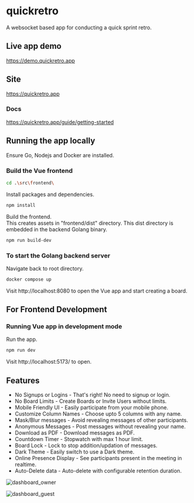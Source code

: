 # quickretro
A websocket based app for conducting a quick sprint retro.

## Live app demo
https://demo.quickretro.app  

## Site
https://quickretro.app 

### Docs
https://quickretro.app/guide/getting-started 

## Running the app locally
Ensure Go, Nodejs and Docker are installed.  

### Build the Vue frontend
```sh
cd .\src\frontend\
```
Install packages and dependencies.  
```sh
npm install
```
Build the frontend.  
This creates assets in "frontend/dist" directory. This dist directory is embedded in the backend Golang binary.  
```sh
npm run build-dev
```

### To start the Golang backend server
Navigate back to root directory.
```sh
docker compose up
```
Visit http://localhost:8080 to open the Vue app and start creating a board.  

## For Frontend Development
### Running Vue app in development mode
Run the app.  
```sh
npm run dev
```
Visit http://localhost:5173/ to open.  

## Features
- No Signups or Logins - That's right! No need to signup or login.  
- No Board Limits - Create Boards or Invite Users without limits.  
- Mobile Friendly UI - Easily participate from your mobile phone.  
- Customize Column Names - Choose upto 5 columns with any name.  
- Mask/Blur messages - Avoid revealing messages of other participants.  
- Anonymous Messages - Post messages without revealing your name.  
- Download as PDF - Download messages as PDF.  
- Countdown Timer - Stopwatch with max 1 hour limit.  
- Board Lock - Lock to stop addition/updation of messages.  
- Dark Theme - Easily switch to use a Dark theme.  
- Online Presence Display - See participants present in the meeting in realtime.  
- Auto-Delete data - Auto-delete with configurable retention duration.  

![dashboard_owner](https://github.com/user-attachments/assets/9f35a7fc-7c91-4b39-b4ef-b338a181cec8)

![dashboard_guest](https://github.com/user-attachments/assets/551886c9-d8e2-44ca-8eaa-28e2a8a16ce5)

